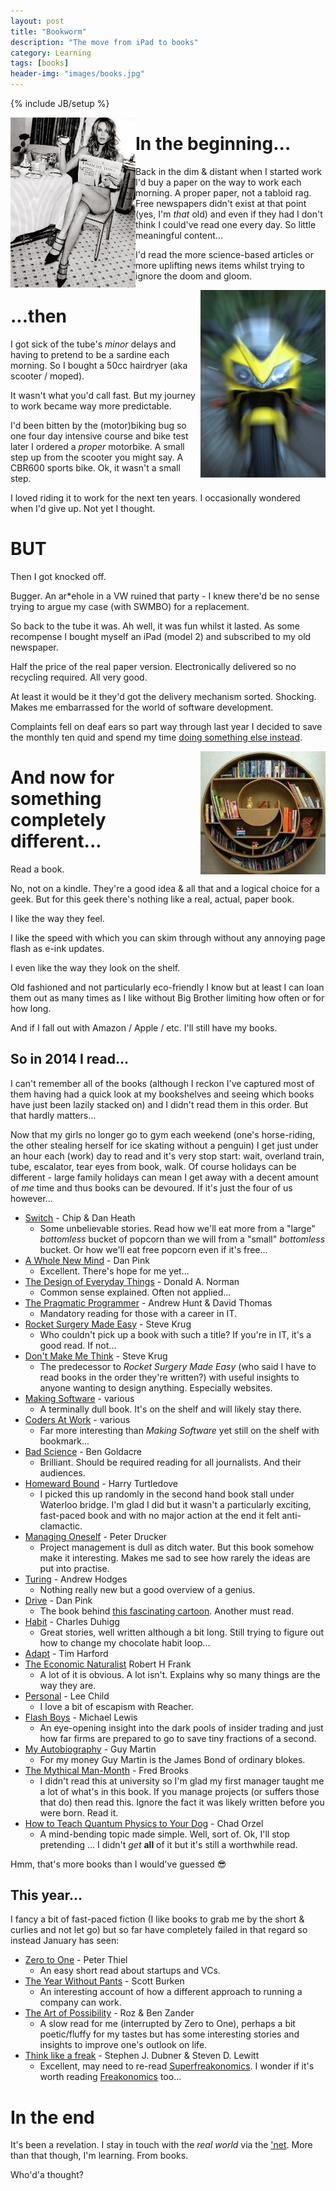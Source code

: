 ```yaml
---
layout: post
title: "Bookworm"
description: "The move from iPad to books"
category: Learning
tags: [books]
header-img: "images/books.jpg"
---
```

{% include JB/setup %}

<img src="/images/newspaper.jpg" align="left" title="Doesn't everyone read a paper like this?" width="200px">

# In the beginning...

Back in the dim & distant when I started work I'd buy a paper on the way to work each morning.  A proper paper, not a tabloid rag.  Free newspapers didn't exist at that point (yes, I'm *that* old) and even if they had I don't think I could've read one every day.  So little meaningful content...

I'd read the more science-based articles or more uplifting news items whilst trying to ignore the doom and gloom.

<img src="/images/cbr600.jpg" align="right" width="200px">

# ...then

I got sick of the tube's _minor_ delays and having to pretend to be a sardine each morning.  So I bought a 50cc hairdryer (aka scooter / moped).

It wasn't what you'd call fast.  But my journey to work became way more predictable.

I'd been bitten by the (motor)biking bug so one four day intensive course and bike test later I ordered a _proper_ motorbike.  A small step up from the scooter you might say.  A CBR600 sports bike.  Ok, it wasn't a small step.

I loved riding it to work for the next ten years.  I occasionally wondered when I'd give up.  Not yet I thought.

# BUT

Then I got knocked off.

Bugger.  An ar*ehole in a VW ruined that party - I knew there'd be no sense trying to argue my case (with SWMBO) for a replacement.

So back to the tube it was.  Ah well, it was fun whilst it lasted.  As some recompense I bought myself an iPad (model 2) and subscribed to my old newspaper.

Half the price of the real paper version.  Electronically delivered so no recycling required.  All very good.

At least it would be it they'd got the delivery mechanism sorted.  Shocking.  Makes me embarrassed for the world of software development.

Complaints fell on deaf ears so part way through last year I decided to save the monthly ten quid and spend my time [doing something else instead](http://www.bbc.co.uk/cult/classic/titles/whydontyou.shtml).

<img src="/images/bookshelf.jpg" align="right" width="200px" title="I don't have any designer bookshelves ... yet">

# And now for something completely different...

Read a book.

No, not on a kindle.  They're a good idea & all that and a logical choice for a geek.  But for this geek there's nothing like a real, actual, paper book.

I like the way they feel.

I like the speed with which you can skim through without any annoying page flash as e-ink updates.

I even like the way they look on the shelf.

Old fashioned and not particularly eco-friendly I know but at least I can loan them out as many times as I like without Big Brother limiting how often or for how long.

And if I fall out with Amazon / Apple / etc. I'll still have my books.

## So in 2014 I read...
I can't remember all of the books (although I reckon I've captured most of them having had a quick look at my bookshelves and seeing which books have just been lazily stacked on) and I didn't read them in this order.  But that hardly matters...

Now that my girls no longer go to gym each weekend (one's horse-riding, the other stealing herself for ice skating without a penguin) I get just under an hour each (work) day to read and it's very stop start: wait, overland train, tube, escalator, tear eyes from book, walk.  Of course holidays can be different - large family holidays can mean I get away with a decent amount of *me* time and thus books can be devoured.  If it's just the four of us however...

* [Switch](http://www.amazon.co.uk/Switch-Change-Things-Thorndike-Learning/dp/1410433137/ref=tmm_hrd_swatch_0?_encoding=UTF8&sr=&qid=) - Chip & Dan Heath
  * Some unbelievable stories.  Read how we'll eat more from a "large" *bottomless* bucket of popcorn than we will from a "small" *bottomless* bucket.  Or how we'll eat free popcorn even if it's free...
* [A Whole New Mind](http://www.amazon.co.uk/Whole-New-Mind-Right-Brainers-Future/dp/1905736541/ref=sr_1_1?s=books&ie=UTF8&qid=1422132301&sr=1-1&keywords=a+whole+new+mind) - Dan Pink
  * Excellent.  There's hope for me yet...
* [The Design of Everyday Things](http://www.amazon.co.uk/Design-Everyday-Things-Revised-Expanded-ebook/dp/B00E257T6C/ref=sr_1_2?s=books&ie=UTF8&qid=1422127997&sr=1-2&keywords=the+design+of+everyday+things) - Donald A. Norman
  * Common sense explained.  Often not applied...
* [The Pragmatic Programmer](http://www.amazon.co.uk/The-Pragmatic-Programmer-Andrew-Hunt/dp/020161622X) - Andrew Hunt & David Thomas
  * Mandatory reading for those with a career in IT.
* [Rocket Surgery Made Easy](http://www.amazon.co.uk/Rocket-Surgery-Made-Easy-yourself/dp/0321657292) - Steve Krug
  * Who couldn't pick up a book with such a title?  If you're in IT, it's a good read.  If not...
* [Don't Make Me Think](http://www.amazon.co.uk/gp/product/0321344758/ref=pd_lpo_sbs_dp_ss_2?pf_rd_p=569136327&pf_rd_s=lpo-top-stripe&pf_rd_t=201&pf_rd_i=0321657292&pf_rd_m=A3P5ROKL5A1OLE&pf_rd_r=06CX3QSRR6Q1D2J88TJ7) - Steve Krug
  * The predecessor to *Rocket Surgery Made Easy* (who said I have to read books in the order they're written?) with useful insights to anyone wanting to design anything.  Especially websites.
* [Making Software](http://www.amazon.co.uk/Making-Software-Really-Works-Believe/dp/0596808321/ref=sr_1_1?s=books&ie=UTF8&qid=1422131184&sr=1-1&keywords=making+software) - various
  * A terminally dull book.  It's on the shelf and will likely stay there.
* [Coders At Work](http://www.amazon.co.uk/Coders-Work-Reflections-Craft-Programming/dp/1430219483/ref=sr_1_1?s=books&ie=UTF8&qid=1422131212&sr=1-1&keywords=coders+at+work) - various
  * Far more interesting than *Making Software* yet still on the shelf with bookmark...
* [Bad Science](http://www.amazon.co.uk/Bad-Science-Ben-Goldacre-ebook/dp/B002RI9ORI/ref=sr_1_1?s=digital-text&ie=UTF8&qid=1422127938&sr=1-1&keywords=bad+science) - Ben Goldacre
  * Brilliant.  Should be required reading for all journalists.  And their audiences.
* [Homeward Bound](http://www.amazon.co.uk/Homeward-Bound-Harry-Turtledove-ebook/dp/B00GIUGHI0/ref=dp_kinw_strp_1) - Harry Turtledove
  * I picked this up randomly in the second hand book stall under Waterloo bridge.  I'm glad I did but it wasn't a particularly exciting, fast-paced book and with no major action at the end it felt anti-clamactic.
* [Managing Oneself](http://www.amazon.co.uk/Managing-Oneself-Harvard-Business-Classics/dp/142212312X/ref=sr_1_1?s=books&ie=UTF8&qid=1422127637&sr=1-1&keywords=managing+oneself) - Peter Drucker
  * Project management is dull as ditch water.  But this book somehow make it interesting.  Makes me sad to see how rarely the ideas are put into practise.
* [Turing](http://www.amazon.co.uk/Great-Philosophers-Turing-ebook/dp/B005KKQ4LE/ref=sr_1_3?s=books&ie=UTF8&qid=1422127748&sr=1-3&keywords=turing+andrew+hodges) - Andrew Hodges
  * Nothing really new but a good overview of a genius.
* [Drive](http://www.amazon.co.uk/Drive-Surprising-Truth-About-Motivates-ebook/dp/B0033TI4BW/ref=sr_1_1?s=digital-text&ie=UTF8&qid=1422127971&sr=1-1&keywords=drive) -  Dan Pink
  * The book behind [this fascinating cartoon](https://www.youtube.com/watch?v=u6XAPnuFjJc).  Another must read.
* [Habit](http://www.amazon.co.uk/Power-Habit-Why-What-Change/dp/1847946240/ref=sr_1_2?s=books&ie=UTF8&qid=1422132019&sr=1-2&keywords=habit) - Charles Duhigg
  * Great stories, well written although a bit long.  Still trying to figure out how to change my chocolate habit loop...
* [Adapt](http://www.amazon.co.uk/Adapt-Success-Always-Starts-Failure/dp/0349121516/ref=sr_1_1?s=books&ie=UTF8&qid=1422131272&sr=1-1&keywords=adapt+tim+harford) - Tim Harford
* [The Economic Naturalist](http://www.amazon.co.uk/Economic-Naturalist-Economics-Explains-Everything/dp/0753513382/ref=sr_1_1?s=books&ie=UTF8&qid=1422131295&sr=1-1&keywords=the+economic+naturalist) Robert H Frank
  * A lot of it is obvious.  A lot isn't.  Explains why so many things are the way they are.
* [Personal](http://www.amazon.co.uk/Personal-Jack-Reacher-Lee-Child/dp/0593073827/ref=sr_1_1?s=books&ie=UTF8&qid=1422131313&sr=1-1&keywords=personal) - Lee Child
  * I love a bit of escapism with Reacher.
* [Flash Boys](http://www.amazon.co.uk/Flash-Boys-Michael-Lewis/dp/0241003636/ref=sr_1_1?ie=UTF8&qid=1422131461&sr=8-1&keywords=flash+boys) - Michael Lewis
  * An eye-opening insight into the dark pools of insider trading and just how far firms are prepared to go to save tiny fractions of a second.
* [My Autobiography](http://www.amazon.co.uk/Guy-Martin-My-Autobiography/dp/0753555026/ref=sr_1_3?s=books&ie=UTF8&qid=1422131694&sr=1-3&keywords=my+autobiography) - Guy Martin
  * For my money Guy Martin is the James Bond of ordinary blokes.
* [The Mythical Man-Month](http://www.amazon.co.uk/Mythical-Man-month-Essays-Software-Engineering/dp/0201835959/ref=sr_1_1?s=books&ie=UTF8&qid=1422131717&sr=1-1&keywords=mythical+man+month) - Fred Brooks
  * I didn't read this at university so I'm glad my first manager taught me a lot of what's in this book.  If you manage projects (or suffers those that do) then read this.  Ignore the fact it was likely written before you were born.  Read it.
* [How to Teach Quantum Physics to Your Dog](http://www.amazon.co.uk/How-Teach-Quantum-Physics-Your/dp/1851687793/ref=sr_1_1?s=books&ie=UTF8&qid=1422128494&sr=1-1&keywords=how+to+teach+quantum+physics+to+your+dog) - Chad Orzel
  * A mind-bending topic made simple.  Well, sort of.  Ok, I'll stop pretending ... I didn't *get* **all** of it but it's still a worthwhile read.

Hmm, that's more books than I would've guessed :sunglasses:

## This year...
I fancy a bit of fast-paced fiction (I like books to grab me by the short & curlies and not let go) but so far have completely failed in that regard so instead January has seen:

* [Zero to One](http://www.amazon.co.uk/Zero-One-Notes-Start-Future-ebook/dp/B00KHX0II4/ref=pd_sim_b_10?ie=UTF8&refRID=010DRYF5M966WF0FPFPN) - Peter Thiel
  * An easy short read about startups and VCs.
* [The Year Without Pants](http://www.amazon.co.uk/Year-Without-Pants-WordPress-Com-Hardcover/dp/B00GOH3D34/ref=sr_1_cc_2?s=aps&ie=UTF8&qid=1422128167&sr=1-2-catcorr&keywords=the+year+without+pants) - Scott Burken
  * An interesting account of how a different approach to running a company can work.
* [The Art of Possibility](http://www.amazon.co.uk/Art-Possibility-Transforming-Professional-Hardcover/dp/B00GSCMDRW/ref=sr_1_2?s=books&ie=UTF8&qid=1422128361&sr=1-2&keywords=the+art+of+the+possibility) - Roz & Ben Zander
  * A slow read for me (interrupted by Zero to One), perhaps a bit poetic/fluffy for my tastes but has some interesting stories and insights to improve one's outlook on life.
* [Think like a freak](http://www.amazon.co.uk/Think-Like-Freak-Smarter-Everything/dp/1846147557) - Stephen J. Dubner & Steven D. Lewitt
  * Excellent, may need to re-read [Superfreakonomics](http://www.amazon.co.uk/Superfreakonomics-Cooling-Patriotic-Prostitutes-Insurance/dp/0141030704/ref=pd_bxgy_b_img_y).  I wonder if it's worth reading [Freakonomics](http://www.amazon.co.uk/Freakonomics-Economist-Explores-Hidden-Everything/dp/0141019018/ref=pd_bxgy_b_img_y) too...

# In the end

It's been a revelation.  I stay in touch with the _real world_ via the ['net](http://bbc.co.uk/news).  More than that though, I'm learning.  From books.

Who'd'a thought?
